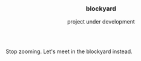 <div align='center'>
    <br/>
    <br/>
    <h3>blockyard</h3>
    <p>project under development</p>
    <br/>
    <br/>
</div>

Stop zooming. Let's meet in the blockyard instead.